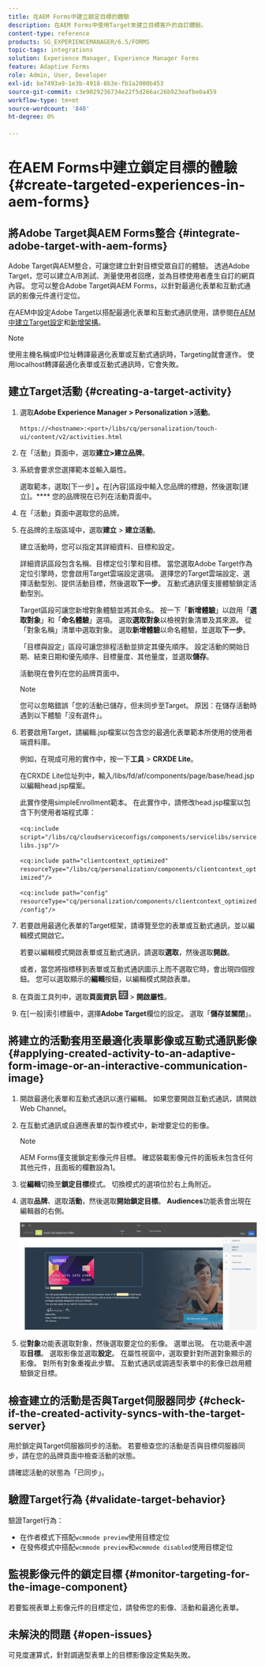```yaml
---
title: 在AEM Forms中建立鎖定目標的體驗
description: 在AEM Forms中使用Target來建立目標客戶的自訂體驗。
content-type: reference
products: SG_EXPERIENCEMANAGER/6.5/FORMS
topic-tags: integrations
solution: Experience Manager, Experience Manager Forms
feature: Adaptive Forms
role: Admin, User, Developer
exl-id: be7493a9-1e3b-4918-8b3e-fb1a2000b453
source-git-commit: c3e9029236734e22f5d266ac26b923eafbe0a459
workflow-type: tm+mt
source-wordcount: '840'
ht-degree: 0%

---
```


# 在AEM Forms中建立鎖定目標的體驗 {#create-targeted-experiences-in-aem-forms}

## 將Adobe Target與AEM Forms整合 {#integrate-adobe-target-with-aem-forms}

Adobe Target與AEM整合，可讓您建立針對目標受眾自訂的體驗。 透過Adobe Target，您可以建立A/B測試、測量使用者回應，並為目標使用者產生自訂的網頁內容。 您可以整合Adobe Target與AEM Forms，以針對最適化表單和互動式通訊的影像元件進行定位。

在AEM中設定Adobe Target以搭配最適化表單和互動式通訊使用，請參閱[在AEM中建立Target設定](/help/sites-administering/target.md)和[新增架構](/help/sites-administering/target.md)。

>[!NOTE]
>
>使用主機名稱或IP位址轉譯最適化表單或互動式通訊時，Targeting就會運作。 使用localhost轉譯最適化表單或互動式通訊時，它會失敗。

## 建立Target活動 {#creating-a-target-activity}

1. 選取&#x200B;**Adobe Experience Manager > Personalization >活動**。

   `https://<hostname>:<port>/libs/cq/personalization/touch-ui/content/v2/activities.html`

1. 在「活動」頁面中，選取&#x200B;**建立>建立品牌**。
1. 系統會要求您選擇範本並輸入屬性。

   選取範本，選取[下一步] **。**&#x200B;在[內容]區段中輸入您品牌的標題，然後選取[建立]。****
您的品牌現在已列在活動頁面中。

1. 在「活動」頁面中選取您的品牌。
1. 在品牌的主版區域中，選取&#x200B;**建立** > **建立活動**。

   建立活動時，您可以指定其詳細資料、目標和設定。

   詳細資訊區段包含名稱、目標定位引擎和目標。 當您選取Adobe Target作為定位引擎時，您會啟用Target雲端設定選項。 選擇您的Target雲端設定、選擇活動型別、提供活動目標，然後選取&#x200B;**下一步**。 互動式通訊僅支援體驗鎖定活動型別。

   Target區段可讓您新增對象體驗並將其命名。 按一下「**新增體驗**」以啟用「**選取對象**」和「**命名體驗**」選項。 選取&#x200B;**選取對象**&#x200B;以檢視對象清單及其來源。 從「對象名稱」清單中選取對象。 選取&#x200B;**新增體驗**&#x200B;以命名體驗，並選取&#x200B;**下一步**。

   「目標與設定」區段可讓您排程活動並排定其優先順序。 設定活動的開始日期、結束日期和優先順序、目標量度、其他量度，並選取&#x200B;**儲存**。

   活動現在會列在您的品牌頁面中。

   >[!NOTE]
   >
   >您可以忽略錯誤「您的活動已儲存，但未同步至Target。 原因：在儲存活動時遇到以下體驗「沒有選件」。

1. 若要啟用Target，請編輯.jsp檔案以包含您的最適化表單範本所使用的使用者端資料庫。

   例如，在現成可用的實作中，按一下&#x200B;**工具** > **CRXDE Lite**。

   在CRXDE Lite位址列中，輸入/libs/fd/af/components/page/base/head.jsp以編輯head.jsp檔案。

   此實作使用simpleEnrollment範本。 在此實作中，請修改head.jsp檔案以包含下列使用者端程式庫：

   `<cq:include script="/libs/cq/cloudserviceconfigs/components/servicelibs/servicelibs.jsp"/>`

   `<cq:include path="clientcontext_optimized" resourceType="/libs/cq/personalization/components/clientcontext_optimized"/>`

   `<cq:include path="config" resourceType="cq/personalization/components/clientcontext_optimized/config"/>`

1. 若要啟用最適化表單的Target框架，請導覽至您的表單或互動式通訊，並以編輯模式開啟它。

   若要以編輯模式開啟表單或互動式通訊，請選取&#x200B;**選取**，然後選取&#x200B;**開啟**。

   或者，當您將指標移到表單或互動式通訊圖示上而不選取它時，會出現四個按鈕。 您可以選取顯示的&#x200B;**編輯**&#x200B;按鈕，以編輯模式開啟表單。

1. 在頁面工具列中，選取&#x200B;**頁面資訊** ![主題選項](assets/theme-options.png) > **開啟屬性**。
1. 在[一般]索引標籤中，選擇&#x200B;**Adobe Target**&#x200B;欄位的設定。 選取「**儲存並關閉**」。

## 將建立的活動套用至最適化表單影像或互動式通訊影像 {#applying-created-activity-to-an-adaptive-form-image-or-an-interactive-communication-image}

1. 開啟最適化表單和互動式通訊以進行編輯。 如果您要開啟互動式通訊，請開啟Web Channel。

1. 在互動式通訊或自適應表單的製作模式中，新增要定位的影像。

   >[!NOTE]
   >
   >AEM Forms僅支援鎖定影像元件目標。 確認裝載影像元件的面板未包含任何其他元件，且面板的欄數設為1。

1. 從&#x200B;**編輯**&#x200B;切換至&#x200B;**鎖定目標**&#x200B;模式。 切換模式的選項位於右上角附近。
1. 選取&#x200B;**品牌**、選取&#x200B;**活動**，然後選取&#x200B;**開始鎖定目標**。 **Audiences**&#x200B;功能表會出現在編輯器的右側。

   ![目標功能表](assets/targeting-menu.png)

1. 從&#x200B;**對象**&#x200B;功能表選取對象，然後選取要定位的影像。 選單出現。 在功能表中選取&#x200B;**目標**。 選取影像並選取&#x200B;**設定**。 在屬性視窗中，選取要針對所選對象顯示的影像。 對所有對象重複此步驟。 互動式通訊或調適型表單中的影像已啟用體驗鎖定目標。

## 檢查建立的活動是否與Target伺服器同步 {#check-if-the-created-activity-syncs-with-the-target-server}

用於鎖定與Target伺服器同步的活動。 若要檢查您的活動是否與目標伺服器同步，請在您的品牌頁面中檢查活動的狀態。

請確認活動的狀態為「已同步」。

## 驗證Target行為 {#validate-target-behavior}

驗證Target行為：

* 在作者模式下搭配`wcmmode preview`使用目標定位
* 在發佈模式中搭配`wcmmode preview`和`wcmmode disabled`使用目標定位

## 監視影像元件的鎖定目標 {#monitor-targeting-for-the-image-component}

若要監視表單上影像元件的目標定位，請發佈您的影像、活動和最適化表單。

## 未解決的問題 {#open-issues}

可見度運算式，針對調適型表單上的目標影像設定焦點失敗。
